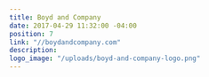 ```yaml
---
title: Boyd and Company
date: 2017-04-29 11:32:00 -04:00
position: 7
link: "//boydandcompany.com"
description: 
logo_image: "/uploads/boyd-and-company-logo.png"
---
```


